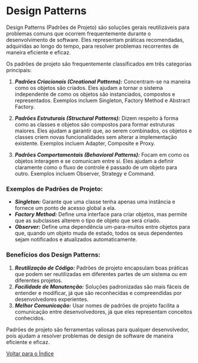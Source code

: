 # Design Patterns

Design Patterns (Padrões de Projeto) são soluções gerais reutilizáveis para problemas comuns que ocorrem frequentemente durante o desenvolvimento de software. Eles representam práticas recomendadas, adquiridas ao longo do tempo, para resolver problemas recorrentes de maneira eficiente e eficaz.

Os padrões de projeto são frequentemente classificados em três categorias principais:

1. _**Padrões Criacionais (Creational Patterns):**_ Concentram-se na maneira como os objetos são criados. Eles ajudam a tornar o sistema independente de como os objetos são instanciados, compostos e representados. Exemplos incluem Singleton, Factory Method e Abstract Factory.

2. _**Padrões Estruturais (Structural Patterns):**_ Dizem respeito à forma como as classes e objetos são compostos para formar estruturas maiores. Eles ajudam a garantir que, ao serem combinados, os objetos e classes criem novas funcionalidades sem alterar a implementação existente. Exemplos incluem Adapter, Composite e Proxy.

3. _**Padrões Comportamentais (Behavioral Patterns):**_ Focam em como os objetos interagem e se comunicam entre si. Eles ajudam a definir claramente como o fluxo de controle é passado de um objeto para outro. Exemplos incluem Observer, Strategy e Command.

### Exemplos de Padrões de Projeto:

- _**Singleton:**_ Garante que uma classe tenha apenas uma instância e fornece um ponto de acesso global a ela.
- _**Factory Method:**_ Define uma interface para criar objetos, mas permite que as subclasses alterem o tipo de objeto que será criado.
- _**Observer:**_ Define uma dependência um-para-muitos entre objetos para que, quando um objeto muda de estado, todos os seus dependentes sejam notificados e atualizados automaticamente.

### Benefícios dos Design Patterns:

1. _**Reutilização de Código:**_ Padrões de projeto encapsulam boas práticas que podem ser reutilizadas em diferentes partes de um sistema ou em diferentes projetos.
2. _**Facilidade de Manutenção:**_ Soluções padronizadas são mais fáceis de entender e modificar, já que são reconhecidas e compreendidas por desenvolvedores experientes.
3. _**Melhor Comunicação:**_ Usar nomes de padrões de projeto facilita a comunicação entre desenvolvedores, já que eles representam conceitos conhecidos.

Padrões de projeto são ferramentas valiosas para qualquer desenvolvedor, pois ajudam a resolver problemas de design de software de maneira eficiente e eficaz.

[Voltar para o Índice](/README.md)